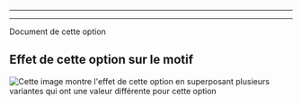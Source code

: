 ***

***

<Fixme>

Document de cette option

</Fixme>

## Effet de cette option sur le motif

![Cette image montre l'effet de cette option en superposant plusieurs variantes qui ont une valeur différente pour cette option](breanna\_primarybustdartshaping\_sample.svg "Effet de cette option sur le motif")
